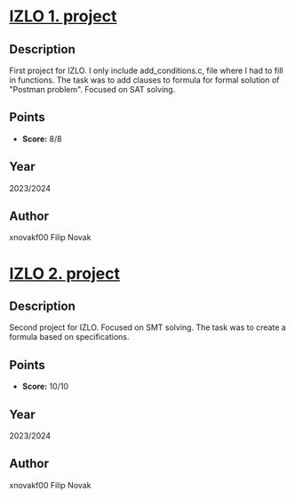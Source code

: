# <u>IZLO 1. project</u>

## Description
First project for IZLO. I only include add_conditions.c, file where I had to fill in functions. The task was to add clauses to formula for formal solution of "Postman problem". Focused on SAT solving.

## Points
- **Score:** 8/8

## Year
2023/2024

## Author
xnovakf00 Filip Novak


# <u>IZLO 2. project</u>

## Description
Second project for IZLO. Focused on SMT solving. The task was to create a formula based on specifications.

## Points
- **Score:** 10/10

## Year
2023/2024

## Author
xnovakf00 Filip Novak
